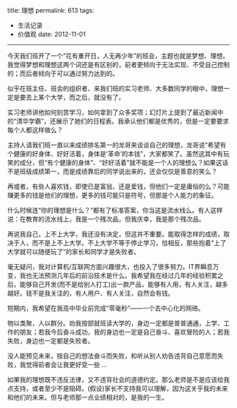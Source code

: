 title: 理想
permalink: 613
tags:
  - 生活记录
  - 价值观
date: 2012-11-01
---

今天我们班开了一个“花有重开日，人无再少年”的班会，主题也就是梦想、理想。我觉得梦想和理想这两个词还是有区别的，前者更倾向于无法实现、不受自己控制的；而后者倾向于可以通过努力达到的。

似乎在班主任、班会的组织者、来我们班的实习老师、大多数同学的眼中，理想一定是要去上某个大学，而之后，就没有了。

实习老师讲他如何刻苦学习，如何拿到了众多奖项；幻灯片上提到了最近新闻中的“清华学霸”，还展示了她们的日程表。我承认他们都是优秀的，但是一定要要求每个人都这样做么？

主持人请我们班一直以来成绩排名第一的龙哥来谈谈自己的理想，龙哥说“希望有个健康的好身体、好好活着，身体是‘革命’的本钱”，大家都笑了。虽然这其中有玩笑的成分，但“有个健康的身体”、“好好活着”就不能是一个人的理想么？如果这话不是班级成绩第一，而是成绩靠后的同学说出来的，还会仅仅是善意的笑么？

再或者，有些人喜欢钱，即使已是富翁，还是爱钱，但他们一定是庸俗的么？可能赚更多的钱是他们的理想，更多的钱可能只是符号，但那是个人能力的象征。

什么时候连“你的理想是什么？”都有了标准答案，你当这是流水线么。有人这样说：在教育的流水线上，我是一个残次品，但我庆幸，我是那个残次品。

再说我自己，上不上大学，我还没有决定，但这并不重要。能取得怎样的成绩，取决于人，而不是上不上大学。不上大学不等于停止学习，恰相反，那些抱着“上了大学就可以随便玩了”的家长和同学才是失败者。

毫无疑问，我对计算机/互联网方面兴趣很大，也投入了很多努力。IT界瞬息万变，我也无法预测几年后的前沿技术是什么。我希望我在经过几年的经验积累之后，能够自己开发(而不是给别人打工)出一款产品，能够有人用，有人关注，越多越好。钱不是我关注的，有人用户、有人关注，自然会有钱。

短期内，我希望在我高中毕业前完成“零毫秒”——一个去中心化的网络。

物以类聚，人以群分。劝我按部就班读大学的，身边一定都是普普通通，上学、工作的朋友；若我今后奋斗成功，我的身边也一定是自己奋斗、喜欢冒险的人；若我失败，身边也一定都是失败者。

没人能预见未来，按自己的想法奋斗而失败，和听从别人劝告违背自己意愿而失败，我觉得前者会让我更好受一些 ...

如果我的理想既不违反法律，又不违背社会的道德约定。那么老师是不是应该给我点支持，或者至少不是阻碍。(假设)家长不支持我可以理解，因为这关乎我的未来和他们的未来。但与老师那一点业绩相对的，是我的一生。
